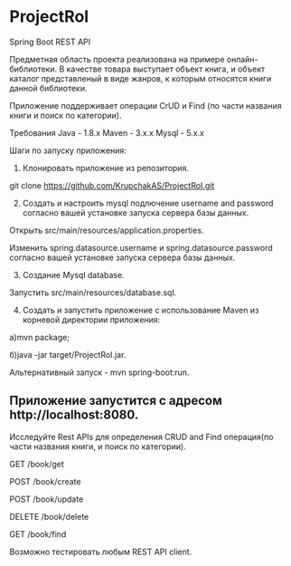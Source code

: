 # ProjectRoI
Spring Boot REST API

Предметная область проекта реализована на примере онлайн-библиотеки. В качестве товара выступает объект книга, и объект каталог представленый в виде жанров, к которым относятся книги данной библиотеки.

Приложение поддерживает операции CrUD и Find (по части названия книги и поиск по категории).

Требования
Java - 1.8.x
Maven - 3.x.x
Mysql - 5.x.x

Шаги по запуску приложения:

1. Клонировать приложение из репозитория.

git clone https://github.com/KrupchakAS/ProjectRoI.git

2. Создать и настроить mysql подлючение username and password согласно вашей установке запуска сервера базы данных.

Открыть src/main/resources/application.properties.

Изменить spring.datasource.username и spring.datasource.password согласно вашей установке запуска сервера базы данных.

3. Создание Mysql database.

Запустить src/main/resources/database.sql.

4. Создать и запустить приложение с использование Maven из корневой директории приложения:

а)mvn package;

б)java -jar target/ProjectRoI.jar.

Альтернативный запуск - mvn spring-boot:run.

Приложение запустится с адресом http://localhost:8080.
-------------------------------------------------------
Исследуйте Rest APIs для определения CRUD and Find операция(по части названия книги, и поиск по категории).

GET /book/get

POST /book/create

POST /book/update

DELETE /book/delete

GET /book/find

Возможно тестировать любым REST API client.
